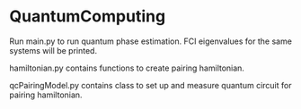 # QuantumComputing

Run main.py to run quantum phase estimation. FCI eigenvalues for the same systems will be printed.

hamiltonian.py contains functions to create pairing hamiltonian.

qcPairingModel.py contains class to set up and measure quantum circuit for pairing hamiltonian.

